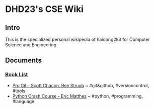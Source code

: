 # DHD23's CSE Wiki

## Intro
This is the specialized personal wikipedia of haidong2k3 for Computer Science and Engineering.

## Documents
### [Book List](book_list)
- [Pro Git - Scott Chacon, Ben Struub](book_list/pro_git) ~ #git&github, #versioncontrol, #tools
- [Python Crash Course - Eric Matthes](book_list/python_crash_course) ~ #python, #programming, #language